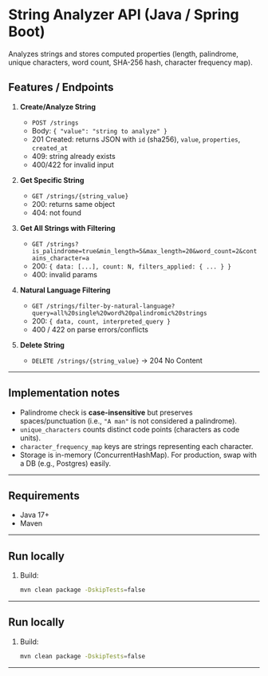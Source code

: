 # String Analyzer API (Java / Spring Boot)

Analyzes strings and stores computed properties (length, palindrome, unique characters, word count, SHA-256 hash, character frequency map).

## Features / Endpoints

1. **Create/Analyze String**
   - `POST /strings`
   - Body: `{ "value": "string to analyze" }`
   - 201 Created: returns JSON with `id` (sha256), `value`, `properties`, `created_at`
   - 409: string already exists
   - 400/422 for invalid input

2. **Get Specific String**
   - `GET /strings/{string_value}`
   - 200: returns same object
   - 404: not found

3. **Get All Strings with Filtering**
   - `GET /strings?is_palindrome=true&min_length=5&max_length=20&word_count=2&contains_character=a`
   - 200: `{ data: [...], count: N, filters_applied: { ... } }`
   - 400: invalid params

4. **Natural Language Filtering**
   - `GET /strings/filter-by-natural-language?query=all%20single%20word%20palindromic%20strings`
   - 200: `{ data, count, interpreted_query }`
   - 400 / 422 on parse errors/conflicts

5. **Delete String**
   - `DELETE /strings/{string_value}` → 204 No Content

---

## Implementation notes

- Palindrome check is **case-insensitive** but preserves spaces/punctuation (i.e., `"A man"` is not considered a palindrome).
- `unique_characters` counts distinct code points (characters as code units).
- `character_frequency_map` keys are strings representing each character.
- Storage is in-memory (ConcurrentHashMap). For production, swap with a DB (e.g., Postgres) easily.

---

## Requirements

- Java 17+
- Maven

---

## Run locally

1. Build:
   ```bash
   mvn clean package -DskipTests=false

---

## Run locally

1. Build:
   ```bash
   mvn clean package -DskipTests=false
****
